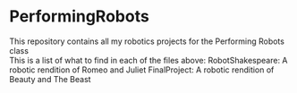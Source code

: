 # **PerformingRobots**
This repository contains all my robotics projects for the Performing Robots class
</br>
This is a list of what to find in each of the files above:
RobotShakespeare: A robotic rendition of Romeo and Juliet
FinalProject: A robotic rendition of Beauty and The Beast
